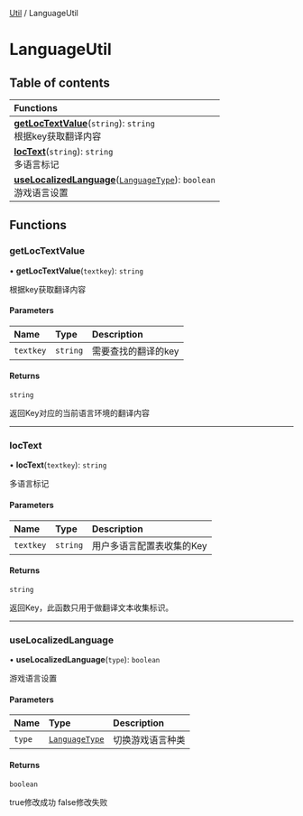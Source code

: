 [Util](Util.Util.md) / LanguageUtil

# LanguageUtil <Badge type="tip" text="Namespace" /> <Score text="LanguageUtil" />

## Table of contents

| Functions |
| :-----|
| **[getLocTextValue](Util.LanguageUtil.md#getloctextvalue)**(`string`): `string` <br> 根据key获取翻译内容|
| **[locText](Util.LanguageUtil.md#loctext)**(`string`): `string` <br> 多语言标记|
| **[useLocalizedLanguage](Util.LanguageUtil.md#uselocalizedlanguage)**([`LanguageType`](../enums/Type.LanguageType.md)): `boolean` <br> 游戏语言设置|

## Functions

### getLocTextValue <Score text="getLocTextValue" /> 

• **getLocTextValue**(`textkey`): `string` <Badge type="tip" text="other" />

根据key获取翻译内容


#### Parameters

| Name | Type | Description |
| :------ | :------ | :------ |
| `textkey` | `string` | 需要查找的翻译的key |

#### Returns

`string`

返回Key对应的当前语言环境的翻译内容

___

### locText <Score text="locText" /> 

• **locText**(`textkey`): `string` <Badge type="tip" text="other" />

多语言标记


#### Parameters

| Name | Type | Description |
| :------ | :------ | :------ |
| `textkey` | `string` | 用户多语言配置表收集的Key |

#### Returns

`string`

返回Key，此函数只用于做翻译文本收集标识。

___

### useLocalizedLanguage <Score text="useLocalizedLanguage" /> 

• **useLocalizedLanguage**(`type`): `boolean` <Badge type="tip" text="other" />

游戏语言设置


#### Parameters

| Name | Type | Description |
| :------ | :------ | :------ |
| `type` | [`LanguageType`](../enums/Type.LanguageType.md) | 切换游戏语言种类 |

#### Returns

`boolean`

true修改成功 false修改失败
